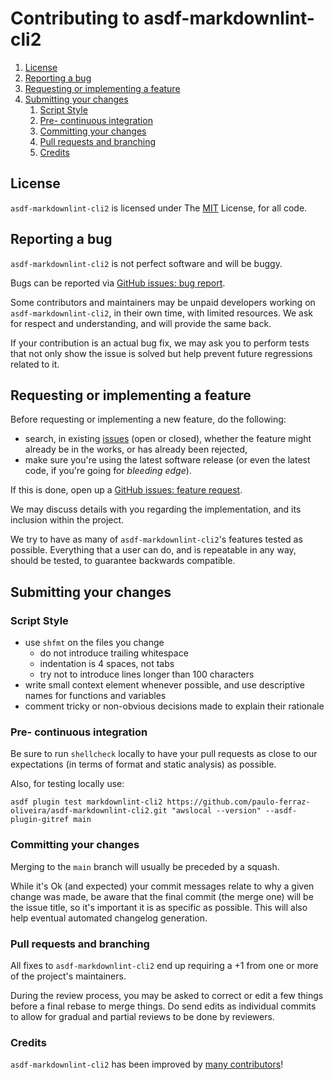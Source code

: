 # Contributing to asdf-markdownlint-cli2

1. [License](#license)
1. [Reporting a bug](#reporting-a-bug)
1. [Requesting or implementing a feature](#requesting-or-implementing-a-feature)
1. [Submitting your changes](#submitting-your-changes)
   1. [Script Style](#script-style)
   1. [Pre- continuous integration](#pre--continuous-integration)
   1. [Committing your changes](#committing-your-changes)
   1. [Pull requests and branching](#pull-requests-and-branching)
   1. [Credits](#credits)

## License

`asdf-markdownlint-cli2` is licensed under The [MIT](LICENSE) License, for all code.

## Reporting a bug

`asdf-markdownlint-cli2` is not perfect software and will be buggy.

Bugs can be reported via
[GitHub issues: bug report](https://github.com/paulo-ferraz-oliveira/asdf-markdownlint-cli2/issues/new?template=bug_report.md).

Some contributors and maintainers may be unpaid developers working on `asdf-markdownlint-cli2`, in their
own time, with limited resources. We ask for respect and understanding, and will provide the same
back.

If your contribution is an actual bug fix, we may ask you to perform tests that not only show the
issue is solved but help prevent future regressions related to it.

## Requesting or implementing a feature

Before requesting or implementing a new feature, do the following:

- search, in existing [issues](https://github.com/paulo-ferraz-oliveira/asdf-markdownlint-cli2/issues)
(open or closed), whether the feature might already be in the works, or has already been rejected,
- make sure you're using the latest software release (or even the latest code, if you're going for
_bleeding edge_).

If this is done, open up a
[GitHub issues: feature request](https://github.com/paulo-ferraz-oliveira/asdf-markdownlint-cli2/issues/new?template=feature_request.md).

We may discuss details with you regarding the implementation, and its inclusion within the project.

We try to have as many of `asdf-markdownlint-cli2`'s features tested as possible. Everything that a user
can do, and is repeatable in any way, should be tested, to guarantee backwards compatible.

## Submitting your changes

### Script Style

- use `shfmt` on the files you change
  - do not introduce trailing whitespace
  - indentation is 4 spaces, not tabs
  - try not to introduce lines longer than 100 characters
- write small context element whenever possible, and use descriptive names for functions and
  variables
- comment tricky or non-obvious decisions made to explain their rationale

### Pre- continuous integration

Be sure to run `shellcheck` locally to have your pull requests as close to our expectations (in
terms of format and static analysis) as possible.

Also, for testing locally use:

<!-- markdownlint-disable MD013 -->
```shell
asdf plugin test markdownlint-cli2 https://github.com/paulo-ferraz-oliveira/asdf-markdownlint-cli2.git "awslocal --version" --asdf-plugin-gitref main
```
<!-- markdownlint-enable -->

### Committing your changes

Merging to the `main` branch will usually be preceded by a squash.

While it's Ok (and expected) your commit messages relate to why a given change was made, be aware
that the final commit (the merge one) will be the issue title, so it's important it is as specific
as possible. This will also help eventual automated changelog generation.

### Pull requests and branching

All fixes to `asdf-markdownlint-cli2` end up requiring a +1 from one or more of the project's
maintainers.

During the review process, you may be asked to correct or edit a few things before a final rebase
to merge things. Do send edits as individual commits to allow for gradual and partial reviews to be
done by reviewers.

### Credits

`asdf-markdownlint-cli2` has been improved by
[many contributors](https://github.com/paulo-ferraz-oliveira/asdf-markdownlint-cli2/graphs/contributors)!
